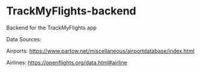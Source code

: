 # TrackMyFlights-backend
Backend for the TrackMyFlights app

Data Sources:

Airports: https://www.partow.net/miscellaneous/airportdatabase/index.html

Airlines: https://openflights.org/data.html#airline
